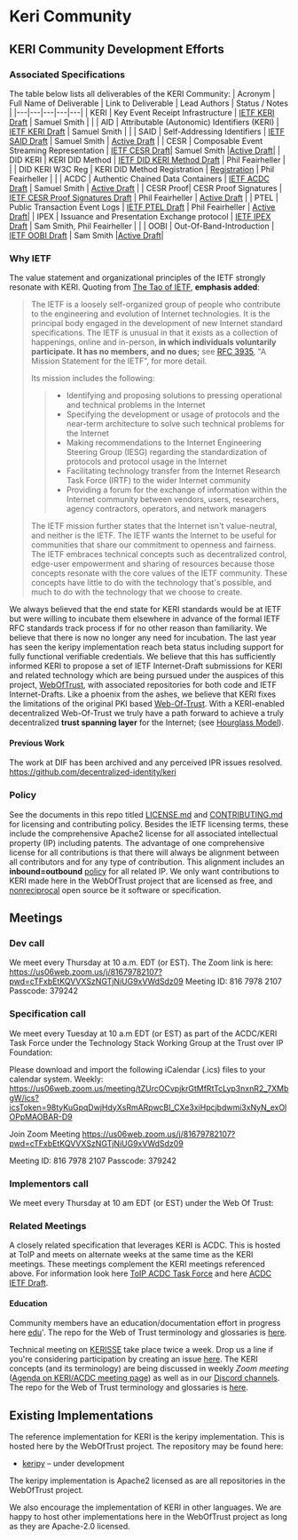 # Keri Community

## KERI Community Development Efforts

### Associated Specifications
The table below lists all deliverables of the KERI Community:
| Acronym | Full Name of Deliverable | Link to Deliverable | Lead Authors | Status / Notes |
|---|---|---|---|---|
| KERI | Key Event Receipt Infrastructure | [IETF KERI Draft](https://github.com/WebOfTrust/ietf-keri) | Samuel Smith | |
| AID | Attributable (Autonomic) Identifiers (KERI) | [IETF KERI Draft](https://github.com/WebOfTrust/aid) | Samuel Smith | |
| SAID | Self-Addressing Identifiers | [IETF SAID Draft](https://github.com/WebOfTrust/ietf-said) | Samuel Smith | [Active Draft](https://datatracker.ietf.org/doc/draft-ssmith-said/) |
| CESR | Composable Event Streaming Representation | [IETF CESR Draft](https://github.com/WebOfTrust/ietf-cesr)| Samuel Smith |[Active Draft](https://datatracker.ietf.org/doc/draft-ssmith-cesr/)|
| DID KERI | KERI DID Method | [IETF DID KERI Method Draft](https://github.com/WebOfTrust/ietf-did-keri) | Phil Feairheller | |
| DID KERI W3C Reg | KERI DID Method Registration | [Registration](https://github.com/w3c/did-spec-registries/blob/main/methods/keri.json) | Phil Feairheller | |
| ACDC | Authentic Chained Data Containers | [IETF ACDC Draft](https://github.com/trustoverip/tswg-acdc-specification) | Samuel Smith | [Active Draft](https://datatracker.ietf.org/doc/draft-ssmith-acdc/) |
| CESR Proof| CESR Proof Signatures | [IETF CESR Proof Signatures Draft](https://github.com/WebOfTrust/ietf-cesr-proof) | Phil Feairheller | [Active Draft](https://datatracker.ietf.org/doc/draft-pfeairheller-cesr-proof/) | 
| PTEL | Public Transaction Event Logs | [IETF PTEL Draft](https://github.com/WebOfTrust/ietf-ptel) | Phil Feairheller | [Active Draft](https://datatracker.ietf.org/doc/draft-pfeairheller-ptel/)| 
| IPEX | Issuance and Presentation Exchange protocol | [IETF IPEX Draft](https://github.com/WebOfTrust/ietf-ipex) | Sam Smith, Phil Feairheller | |
| OOBI | Out-Of-Band-Introduction | [IETF OOBI Draft](https://github.com/WebOfTrust/ietf-oobi) | Sam Smith |[Active Draft](https://datatracker.ietf.org/doc/draft-ssmith-oobi/)|

### Why IETF

The value statement and organizational principles of the IETF strongly resonate with KERI.
Quoting from [The Tao of IETF](https://www.ietf.org/about/participate/tao/), **emphasis added**:

>The IETF is a loosely self-organized group of people who contribute to the engineering and evolution of Internet technologies. It is the principal body engaged in the development of new Internet standard specifications. The IETF is unusual in that it exists as a collection of happenings, online and in-person, **in which individuals voluntarily participate. It has no members, and no dues;** see [RFC 3935](https://datatracker.ietf.org/doc/html/rfc3935), "A Mission Statement for the IETF", for more detail.
>
>Its mission includes the following:
>
>> + Identifying and proposing solutions to pressing operational and technical problems in the Internet  
>> + Specifying the development or usage of protocols and the near-term architecture to solve such technical problems for the Internet  
>> + Making recommendations to the Internet Engineering Steering Group (IESG) regarding the standardization of protocols and protocol usage in the Internet  
>> + Facilitating technology transfer from the Internet Research Task Force (IRTF) to the wider Internet community  
>> + Providing a forum for the exchange of information within the Internet community between vendors, users, researchers, agency contractors, operators, and network managers 
>>  
>The IETF mission further states that the Internet isn't value-neutral, and neither is the IETF. The IETF wants the Internet to be useful for communities that share our commitment to openness and fairness. The IETF embraces technical concepts such as decentralized control, edge-user empowerment and sharing of resources because those concepts resonate with the core values of the IETF community. These concepts have little to do with the technology that's possible, and much to do with the technology that we choose to create.  

We always believed that the end state for KERI standards would be at IETF but were willing to incubate them elsewhere in advance of the formal IETF RFC standards track process if for no other reason than familiarity. We believe that there is now no longer any need for incubation. The last year has seen the keripy implementation reach beta status including support for fully functional verifiable credentials. We believe that this has sufficiently informed KERI to propose a set of IETF Internet-Draft submissions for KERI and related technology which are being pursued under the auspices of this project, [WebOfTrust](https://github.com/WebOfTrust), with associated repositories for both code and IETF Internet-Drafts. Like a phoenix from the ashes, we believe that KERI fixes the limitations of the original PKI based [Web-Of-Trust](https://en.wikipedia.org/wiki/Web_of_trust). With a KERI-enabled decentralized Web-Of-Trust we truly have a path forward to achieve a truly decentralized **trust spanning layer** for the Internet; (see [Hourglass Model](https://cacm.acm.org/magazines/2019/7/237714-on-the-hourglass-model/fulltext)).

#### Previous Work

The work at DIF has been archived and any perceived IPR issues resolved.
https://github.com/decentralized-identity/keri


### Policy
See the documents in this repo titled [LICENSE.md](https://github.com/WebOfTrust/Keri/blob/main/LICENSE.md) and [CONTRIBUTING.md](https://github.com/WebOfTrust/Keri/blob/main/CONTRIBUTING.md) for licensing and contributing policy. Besides the IETF licensing terms, these include the comprehensive Apache2 license for all associated intellectual property (IP) including patents. The advantage of one comprehensive license for all contributions is that there will always be alignment between all contributors and for any type of contribution. This alignment includes an **inbound=outbound** [policy](https://opensource.guide/legal/) for all related IP. We only want contributions to KERI made here in the WebOfTrust project that are licensed as free, and [nonreciprocal](https://opensource.org/node/875) open source be it software or specification.  

## Meetings

### Dev call
We meet every Thursday at 10 a.m. EDT (or EST).
The Zoom link is here:
https://us06web.zoom.us/j/81679782107?pwd=cTFxbEtKQVVXSzNGTjNiUG9xVWdSdz09
Meeting ID: 816 7978 2107
Passcode: 379242

### Specification call
We meet every Tuesday at 10  a.m EDT (or EST) as part of the ACDC/KERI Task Force under the Technology Stack Working Group at the Trust over IP Foundation:

Please download and import the following iCalendar (.ics) files to your calendar system.
Weekly: https://us06web.zoom.us/meeting/tZUrcOCvpjkrGtMfRtTcLyp3nxnR2_7XMbgW/ics?icsToken=98tyKuGpqDwjHdyXsRmARpwcBI_CXe3xiHpcjbdwmi3xNyN_exOlOPpMAOBAR-D9

Join Zoom Meeting
https://us06web.zoom.us/j/81679782107?pwd=cTFxbEtKQVVXSzNGTjNiUG9xVWdSdz09

Meeting ID: 816 7978 2107
Passcode: 379242

### Implementors call
We meet every Thursday at 10 am EDT (or EST) under the Web Of Trust:

### Related Meetings
A closely related specification that leverages KERI is ACDC. This is hosted at ToIP and meets on alternate weeks at the same time as the KERI meetings. These meetings complement the KERI meetings referenced above. For information look here [ToIP ACDC Task Force](https://wiki.trustoverip.org/display/HOME/ACDC+Meeting+Page) and here [ACDC IETF Draft](https://github.com/trustoverip/tswg-acdc-specification).

#### Education

Community members have an education/documentation effort in progress here [edu](https://keriworld.slack.com/archives/C03RB6ASVUM)'. The repo for the Web of Trust terminology and glossaries is [here](https://github.com/WebOfTrust/WOT-terms). 

Technical meeting on [KERISSE](kerisse.org) take place twice a week. Drop us a line if you're considering participation by creating an issue [here](https://github.com/WebOfTrust/WOT-terms/issues). 
The KERI concepts (and its terminology) are being discussed in weekly *Zoom meeting* ([Agenda on KERI/ACDC meeting page](https://wiki.trustoverip.org/display/HOME/ACDC+Meeting+Page)) as well as in our [Discord channels](https://discord.gg/uhUzPsUz). The repo for the Web of Trust terminology and glossaries is [here](https://github.com/WebOfTrust/WOT-terms). 

## Existing Implementations
The reference implementation for KERI is the keripy implementation. This is hosted here by the WebOfTrust project. The repository may be found here:  
* [keripy](https://github.com/WebOfTrust/keripy) – under development  

The keripy implementation is Apache2 licensed as are all repositories in the WebOfTrust project. 

We also encourage the implementation of KERI in other languages. We are happy to host other implementations here
in the WebOfTrust project as long as they are Apache-2.0 licensed.

